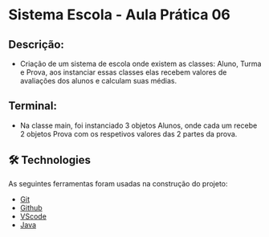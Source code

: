 # Sistema Escola - Aula Prática 06

## Descrição: 
- Criação de um sistema de escola onde existem as classes: Aluno, Turma e Prova, aos instanciar essas classes elas recebem valores de avaliações dos alunos e calculam suas médias.

## Terminal: 
- Na classe main, foi instanciado 3 objetos Alunos, onde cada um recebe 2 objetos Prova com os respetivos valores das 2 partes da prova.

## 🛠 Technologies

As seguintes ferramentas foram usadas na construção do projeto:

- [Git](https://git-scm.com)
- [Github](https://github.com)
- [VScode](https://code.visualstudio.com)
- [Java](https://www.java.com/pt-BR/)
